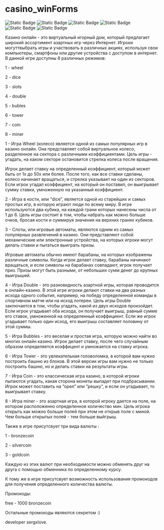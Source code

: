# casino_winForms

![Static Badge](https://img.shields.io/badge/language-C%2B%2B-red)
![Static Badge](https://img.shields.io/badge/powered_by-NET_Framework_4.7.2-blue)
![Static Badge](https://img.shields.io/badge/platforms-Windows-purple)
![Static Badge](https://img.shields.io/badge/version-1.0-orange)
![Static Badge](https://img.shields.io/badge/developer-sergxlove-green)
![Static Badge](https://img.shields.io/badge/year-2023-green)


Казино онлайн - это виртуальный игорный дом, который предлагает широкий ассортимент азартных игр через Интернет. Игроки могуттвыбрать игры и участвовать в различных акциях, используя свои компьютеры, смартфоны или другие устройства с доступом в интернет.
В данной игре доступны 8 различных режимов:

1 - wheel

2 - dice

3 - slots

4 - double

5 - bubles

6 - tower

7 - coin

8 - miner

1 - Игра Wheel (колесо) является одной из самых популярных игр в казино онлайн. Она представляет собой виртуальное колесо, разделенное на сектора с различными коэффициентами. Цель игры - угадать, на каком секторе остановится стрелка колеса после вращения.

Игрок делает ставку на определенный коэффициент, который может быть от 1x до 50x или более. После того, как все ставки сделаны, колесо начинает вращаться, и стрелка указывает на один из секторов. Если игрок угадал коэффициент, на который он поставил, он выигрывает сумму ставки, умноженную на указанный коэффициент.

2 - Игра в кости, или “dice”, является одной из старейших и самых простых игр, в которую играют люди по всему миру. В игре используются два кубика, на каждой грани которых нанесены числа от 1 до 6. Цель игры состоит в том, чтобы набрать как можно больше очков, бросая кости и суммируя значения на верхних гранях кубиков.

3 - Слоты, или игровые автоматы, являются одним из самых популярных развлечений в казино. Они представляют собой механические или электронные устройства, на которых игроки могут делать ставки и пытаться выиграть призы.

Игровые автоматы обычно имеют барабаны, на которых изображены различные символы. Когда игрок делает ставку, барабаны начинают вращаться, и если символы на барабанах совпадают, игрок получает приз. Призы могут быть разными, от небольших сумм денег до крупных выигрышей.

4 - Игра Double - это разновидность азартной игры, которая проводится в онлайн-казино. В этой игре игроки делают ставки на два разных исхода одного события, например, на победу определенной команды в спортивном матче или на исход лотереи.
Цель игры Double заключается в том, чтобы угадать, какой из двух исходов произойдет. Если игрок угадывает оба исхода, он получает выигрыш, равный сумме его ставок, умноженной на определенный коэффициент. Если же игрок угадывает только один исход, его выигрыш составляет половину от этой суммы.

5 - Игра Bubbles - это веселая и простая игра, которую можно найти во многих онлайн казино. Игрок делает ставку, после чего случайным образом определяется коэффицент и умножается на ставку игрока.

6 - Игра Tower - это увлекательная головоломка, в которой вам нужно построить башню из блоков. В этой версии игры вам нужно не только построить башню, но и делать ставки на результаты игры.

7 - Игра Coin - это классическая игра казино, в которой игроки пытаются угадать, какая сторона монеты выпадет при подбрасывании. Игрок может поставить на “орел” или “решку”, и если он угадывает, то выигрывает ставку.

8 - Игра miner - это азартная игра, в которой игроку дается на поле, на котором расположенно определенное количество мин. Цель игрока открыть как можно больше полей при этом не открыв поле с миной. Чем больше открытых полей - тем больше выйгрыш.

Также в игре присутсвует три вида валюты : 

1 - bronzecoin

2 - silvercoin

3 - goldcoin

Каждую из этих валют при необходимости можно обменять друг на друга с помощью обменника по определенному курсу.

К тому же в игре присутсвует возможность использования промокодов для получения определенного количества валюты.

Промокоды:

free - 1000 bronzecoin

Остальные промокоды являются секретом :)

developer sergxlove.
